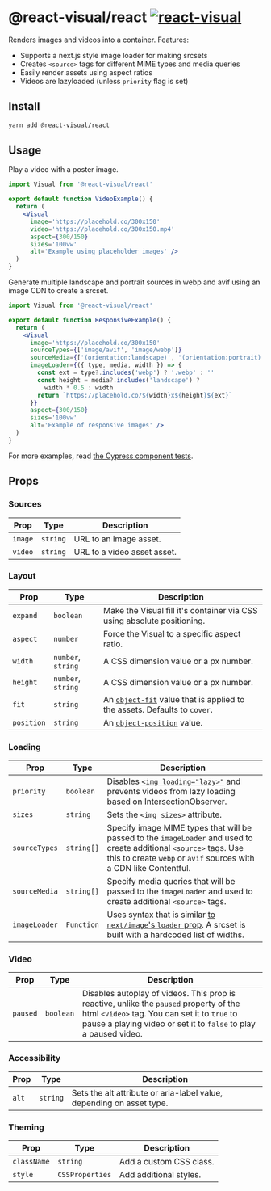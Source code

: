 # @react-visual/react [![react-visual](https://img.shields.io/endpoint?url=https://cloud.cypress.io/badge/simple/fn6c7w&style=flat&logo=cypress)](https://cloud.cypress.io/projects/fn6c7w/runs)


Renders images and videos into a container.  Features:

- Supports a next.js style image loader for making srcsets
- Creates `<source>` tags for different MIME types and media queries
- Easily render assets using aspect ratios
- Videos are lazyloaded (unless `priority` flag is set)

## Install

```sh
yarn add @react-visual/react
```

## Usage

Play a video with a poster image.

```jsx
import Visual from '@react-visual/react'

export default function VideoExample() {
  return (
    <Visual
      image='https://placehold.co/300x150'
      video='https://placehold.co/300x150.mp4'
      aspect={300/150}
      sizes='100vw'
      alt='Example using placeholder images' />
  )
}
```

Generate multiple landscape and portrait sources in webp and avif using an image CDN to create a srcset.

```jsx
import Visual from '@react-visual/react'

export default function ResponsiveExample() {
  return (
    <Visual
      image='https://placehold.co/300x150'
      sourceTypes={['image/avif', 'image/webp']}
      sourceMedia={['(orientation:landscape)', '(orientation:portrait)']}
      imageLoader={({ type, media, width }) => {
        const ext = type?.includes('webp') ? '.webp' : ''
        const height = media?.includes('landscape') ?
          width * 0.5 : width
        return `https://placehold.co/${width}x${height}${ext}`
      }}
      aspect={300/150}
      sizes='100vw'
      alt='Example of responsive images' />
  )
}
```

For more examples, read [the Cypress component tests](./cypress/component).

## Props

### Sources

| Prop | Type | Description
| -- | -- | --
| `image` | `string` | URL to an image asset.
| `video` | `string` | URL to a video asset asset.

### Layout

| Prop | Type | Description
| -- | -- | --
| `expand` | `boolean` | Make the Visual fill it's container via CSS using absolute positioning.
| `aspect` | `number` | Force the Visual to a specific aspect ratio.
| `width` | `number`, `string` | A CSS dimension value or a px number.
| `height` | `number`, `string` | A CSS dimension value or a px number.
| `fit` | `string` | An [`object-fit`](https://developer.mozilla.org/en-US/docs/Web/CSS/object-fit) value that is applied to the assets.  Defaults to `cover`.
| `position` | `string` | An [`object-position`](https://developer.mozilla.org/en-US/docs/Web/CSS/object-position) value.

### Loading

| Prop | Type | Description
| -- | -- | --
| `priority` | `boolean` | Disables [`<img loading="lazy>"`](https://developer.mozilla.org/en-US/docs/Web/HTML/Element/img#loading) and prevents videos from lazy loading based on IntersectionObserver.
| `sizes` | `string` | Sets the `<img sizes>` attribute.
| `sourceTypes` | `string[]` | Specify image MIME types that will be passed to the `imageLoader` and used to create additional `<source>` tags.  Use this to create `webp` or `avif` sources with a CDN like Contentful.
| `sourceMedia` | `string[]` | Specify media queries that will be passed to the `imageLoader` and used to create additional `<source>` tags.
| `imageLoader` | `Function` | Uses syntax that is similar [to `next/image`'s `loader` prop](https://nextjs.org/docs/app/api-reference/components/image#loader).  A srcset is built with a hardcoded list of widths.

### Video

| Prop | Type | Description
| -- | -- | --
| `paused` | `boolean` | Disables autoplay of videos. This prop is reactive, unlike the `paused` property of the html `<video>` tag.  You can set it to `true` to pause a playing video or set it to `false` to play a paused video.


### Accessibility

| Prop | Type | Description
| -- | -- | --
| `alt` | `string` | Sets the  alt attribute or aria-label value, depending on asset type.

### Theming

| Prop | Type | Description
| -- | -- | --
| `className` | `string` | Add a custom CSS class.
| `style` | `CSSProperties` | Add additional styles.
